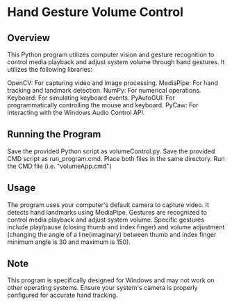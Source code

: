 # Hand Gesture Volume Control

## Overview
This Python program utilizes computer vision and gesture recognition to control media playback and adjust system volume through hand gestures. It utilizes the following libraries:

OpenCV: For capturing video and image processing.
MediaPipe: For hand tracking and landmark detection.
NumPy: For numerical operations.
Keyboard: For simulating keyboard events.
PyAutoGUI: For programmatically controlling the mouse and keyboard.
PyCaw: For interacting with the Windows Audio Control API.

## Running the Program
Save the provided Python script as volumeControl.py.
Save the provided CMD script as run_program.cmd.
Place both files in the same directory.
Run the CMD file (i.e. "volumeApp.cmd")
## Usage
The program uses your computer's default camera to capture video.
It detects hand landmarks using MediaPipe.
Gestures are recognized to control media playback and adjust system volume.
Specific gestures include play/pause (closing thumb and index finger) and volume adjustment (changing the angle of a line(imaginary) between thumb and index finger minimum angle is 30 and maximum is 150).
## Note
This program is specifically designed for Windows and may not work on other operating systems.
Ensure your system's camera is properly configured for accurate hand tracking.
